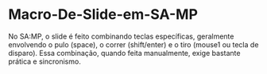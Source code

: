 # Macro-De-Slide-em-SA-MP
No SA:MP, o slide é feito combinando teclas específicas, geralmente envolvendo o pulo (space), o correr (shift/enter) e o tiro (mouse1 ou tecla de disparo). Essa combinação, quando feita manualmente, exige bastante prática e sincronismo.
